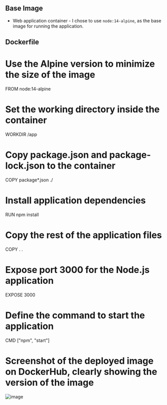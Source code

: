 ## Base Image

- Web application container - I chose to use `node:14-alpine`, as the base image for running the application.

## Dockerfile

# Use the Alpine version to minimize the size of the image
FROM node:14-alpine

# Set the working directory inside the container
WORKDIR /app

# Copy package.json and package-lock.json to the container
COPY package*.json ./

# Install application dependencies
RUN npm install

# Copy the rest of the application files
COPY . .

# Expose port 3000 for the Node.js application
EXPOSE 3000

# Define the command to start the application
CMD ["npm", "start"]

# Screenshot of the deployed image on DockerHub, clearly showing the version of the image
![image](https://github.com/momureithi/My-Week-4-IP-2-Project/assets/43198305/cc49ab44-3819-4337-8d7d-18d48bcc05d2)
